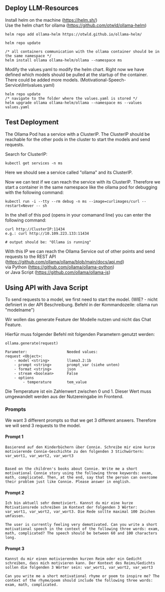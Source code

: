 ## Deploy LLM-Resources
Install helm on the machine (https://helm.sh/)  
Use the helm chart for ollama (https://github.com/otwld/ollama-helm)
```
helm repo add ollama-helm https://otwld.github.io/ollama-helm/  

helm repo update  

/* all containers communication with the ollama container should be in the same namespace */
helm install ollama ollama-helm/ollama --namespace ms
```
Modify the values.yaml to modify the helm chart. Right now we have defined which models should be pulled at the startup of the container. There could be added more models. (Motivational-Speech-Service\llm\values.yaml)
```
helm repo update 
/* navigate to the folder where the values.yaml is stored */
helm upgrade ollama ollama-helm/ollama --namespace ms --values values.yaml
```

## Test Deployment
The Ollama Pod has a service with a ClusterIP. The ClusterIP should be reachable for the other pods in the cluster to start the models and send requests.

Search for ClusterIP:
```
kubectl get services -n ms
```
Here we should see a service called "ollama" and its ClusterIP.

Now we can test if we can reach the service with its ClusterIP. Therefore we start a container in the same namespace like the ollama pod for debugging with the following command:

```
kubectl run -i --tty --rm debug -n ms --image=curlimages/curl --restart=Never -- sh
```
In the shell of this pod (opens in your comamand line) you can enter the following command:

```
curl http://ClusterIP:11434
e.g.: curl http://10.109.223.133:11434

# output should be: "Ollama is running"
```

With this IP we can reach the Ollama Service out of other points and send requests to the REST API (https://github.com/ollama/ollama/blob/main/docs/api.md)   
via Python (https://github.com/ollama/ollama-python)   
or Java Script (https://github.com/ollama/ollama-js)


## Using API with Java Script
To send requests to a model, we first need to start the model. (WIE? - nicht definiert in der API Beschreibung. Befehl in der Kommandozeile: ollama run "modelname")

Wir wollen das generate Feature der Modelle nutzen und nicht das Chat Feature. 

Hierfür muss folgender Befehl mit folgenden Parametern genutzt werden:
```
ollama.generate(request)

Parameter:                  Needed values:
request <Object>: 
    - model <string>        llama3.2:1b
    - prompt <string>       prompt_var (siehe unten)
    - format <string>       json
    - stream <boolean>      False
    - options
        - temperature       tem_value
```
Die Temperature ist ein Zahlenwert zwischen 0 und 1. Dieser Wert muss umgewandelt werden aus der Nutzereingabe im Frontend.

### Prompts
We want 3 different prompts so that we get 3 different answers. Therefore we will send 3 requests to the model.

#### Prompt 1
```
Basierend auf den Kinderbüchern über Connie. Schreibe mir eine kurze motivierende Connie-Geschichte zu den folgenden 3 Stichwörtern: var_wort1, var_wort2, var_wort3


Based on the children's books about Connie. Write me a short motivational Connie story using the following three keywords: exam, math, complicated. Then, at the end, say that the person can overcome their problem just like Connie. Please answer in english.
```

#### Prompt 2
```
Ich bin aktuell sehr demotiviert. Kannst du mir eine kurze Motivationsrede schreiben im Kontext der folgenden 3 Wörter: var_wort1, var_wort2, var_wort3. Die Rede sollte maximal 100 Zeichen umfassen.

The user is currently feeling very demotivated. Can you write a short motivational speech in the context of the following three words: exam, math, complicated? The speech should be between 60 and 100 characters long.
```

#### Prompt 3
```
Kannst du mir einen motivierenden kurzen Reim oder ein Gedicht schreiben, dass mich motivieren kann. Der Kontext des Reims/Gedichts sollen die folgenden 3 Wörter sein: var_wort1, var_wort2, var_wort3

Can you write me a short motivational rhyme or poem to inspire me? The context of the rhyme/poem should include the following three words: exam, math, complicated.
```